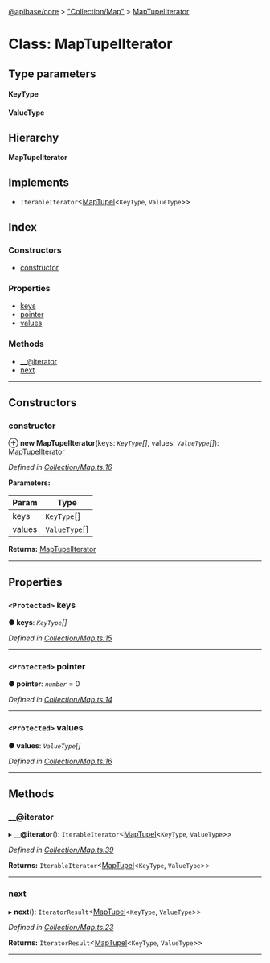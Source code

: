 [@apibase/core](../README.md) > ["Collection/Map"](../modules/_collection_map_.md) > [MapTupelIterator](../classes/_collection_map_.maptupeliterator.md)

# Class: MapTupelIterator

## Type parameters
#### KeyType 
#### ValueType 
## Hierarchy

**MapTupelIterator**

## Implements

* `IterableIterator`<[MapTupel](../modules/_collection_map_.md#maptupel)<`KeyType`, `ValueType`>>

## Index

### Constructors

* [constructor](_collection_map_.maptupeliterator.md#constructor)

### Properties

* [keys](_collection_map_.maptupeliterator.md#keys)
* [pointer](_collection_map_.maptupeliterator.md#pointer)
* [values](_collection_map_.maptupeliterator.md#values)

### Methods

* [__@iterator](_collection_map_.maptupeliterator.md#___iterator)
* [next](_collection_map_.maptupeliterator.md#next)

---

## Constructors

<a id="constructor"></a>

###  constructor

⊕ **new MapTupelIterator**(keys: *`KeyType`[]*, values: *`ValueType`[]*): [MapTupelIterator](_collection_map_.maptupeliterator.md)

*Defined in [Collection/Map.ts:16](https://github.com/chapterjason/APIBase/blob/00af181/packages/core/src/Collection/Map.ts#L16)*

**Parameters:**

| Param | Type |
| ------ | ------ |
| keys | `KeyType`[] |
| values | `ValueType`[] |

**Returns:** [MapTupelIterator](_collection_map_.maptupeliterator.md)

___

## Properties

<a id="keys"></a>

### `<Protected>` keys

**● keys**: *`KeyType`[]*

*Defined in [Collection/Map.ts:15](https://github.com/chapterjason/APIBase/blob/00af181/packages/core/src/Collection/Map.ts#L15)*

___
<a id="pointer"></a>

### `<Protected>` pointer

**● pointer**: *`number`* = 0

*Defined in [Collection/Map.ts:14](https://github.com/chapterjason/APIBase/blob/00af181/packages/core/src/Collection/Map.ts#L14)*

___
<a id="values"></a>

### `<Protected>` values

**● values**: *`ValueType`[]*

*Defined in [Collection/Map.ts:16](https://github.com/chapterjason/APIBase/blob/00af181/packages/core/src/Collection/Map.ts#L16)*

___

## Methods

<a id="___iterator"></a>

###  __@iterator

▸ **__@iterator**(): `IterableIterator`<[MapTupel](../modules/_collection_map_.md#maptupel)<`KeyType`, `ValueType`>>

*Defined in [Collection/Map.ts:39](https://github.com/chapterjason/APIBase/blob/00af181/packages/core/src/Collection/Map.ts#L39)*

**Returns:** `IterableIterator`<[MapTupel](../modules/_collection_map_.md#maptupel)<`KeyType`, `ValueType`>>

___
<a id="next"></a>

###  next

▸ **next**(): `IteratorResult`<[MapTupel](../modules/_collection_map_.md#maptupel)<`KeyType`, `ValueType`>>

*Defined in [Collection/Map.ts:23](https://github.com/chapterjason/APIBase/blob/00af181/packages/core/src/Collection/Map.ts#L23)*

**Returns:** `IteratorResult`<[MapTupel](../modules/_collection_map_.md#maptupel)<`KeyType`, `ValueType`>>

___

